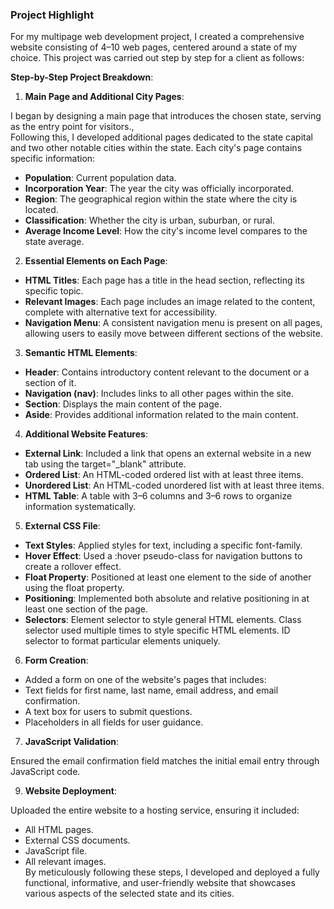 ### Project Highlight
For my multipage web development project, I created a comprehensive website consisting of 4–10 web pages, centered around a state of my choice. This project was carried out step by step for a client as follows:

**Step-by-Step Project Breakdown**:

1. **Main Page and Additional City Pages**:

I began by designing a main page that introduces the chosen state, serving as the entry point for visitors.,<br/>
Following this, I developed additional pages dedicated to the state capital and two other notable cities within the state. Each city's page contains specific information:<br/>
- **Population**: Current population data.
- **Incorporation Year**: The year the city was officially incorporated.
- **Region**: The geographical region within the state where the city is located.
- **Classification**: Whether the city is urban, suburban, or rural.
- **Average Income Level**: How the city's income level compares to the state average.
  
2. **Essential Elements on Each Page**:

- **HTML Titles**: Each page has a title in the head section, reflecting its specific topic.
- **Relevant Images**: Each page includes an image related to the content, complete with alternative text for accessibility.
- **Navigation Menu**: A consistent navigation menu is present on all pages, allowing users to easily move between different sections of the website.
  
3. **Semantic HTML Elements**:

- **Header**: Contains introductory content relevant to the document or a section of it.
- **Navigation (nav)**: Includes links to all other pages within the site.
- **Section**: Displays the main content of the page.
- **Aside**: Provides additional information related to the main content.
  
4. **Additional Website Features**:

- **External Link**: Included a link that opens an external website in a new tab using the target="_blank" attribute.
- **Ordered List**: An HTML-coded ordered list with at least three items.
- **Unordered List**: An HTML-coded unordered list with at least three items.
- **HTML Table**: A table with 3–6 columns and 3–6 rows to organize information systematically.

5. **External CSS File**:

- **Text Styles**: Applied styles for text, including a specific font-family.
- **Hover Effect**: Used a :hover pseudo-class for navigation buttons to create a rollover effect.
- **Float Property**: Positioned at least one element to the side of another using the float property.
- **Positioning**: Implemented both absolute and relative positioning in at least one section of the page.
- **Selectors**: Element selector to style general HTML elements. Class selector used multiple times to style specific HTML elements. ID selector to format particular elements uniquely.

6. **Form Creation**:

- Added a form on one of the website's pages that includes:<br/>
- Text fields for first name, last name, email address, and email confirmation.<br/>
- A text box for users to submit questions.<br/>
- Placeholders in all fields for user guidance.<br/>

7. **JavaScript Validation**:

Ensured the email confirmation field matches the initial email entry through JavaScript code.

9. **Website Deployment**:

Uploaded the entire website to a hosting service, ensuring it included:<br/>
- All HTML pages.<br/>
- External CSS documents.<br/>
- JavaScript file. <br/>
- All relevant images.<br/>
By meticulously following these steps, I developed and deployed a fully functional, informative, and user-friendly website that showcases various aspects of the selected state and its cities.
